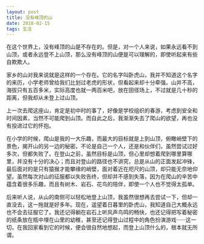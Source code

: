 ```yaml
---
layout: post
title: 没有峰顶的山
date: 2018-02-15
tags: 生活
---
```


在这个世界上，没有峰顶的山是不存在的。但是，对一个人来说，如果永远看不到山顶，或者永远登不上山顶，那么没有峰顶的山便是可以理解的，即使听起来有些自欺欺人。

家乡的山对我来说就是这样的一个存在。它的名字叫卧虎山，我并不知道这个名字的来历，小学老师曾给我们比划过老虎的形状，但看起来却十分牵强。山并不高，海拔只有五百多米，实际高度也就一两百米吧，放在田径场上，不过就是几十秒的距离，但我却从未登上过山顶。

上一次去爬这座山，肯定是初中时的事了，好像是学校组织的春游，考虑到安全和时间因素，当然不可能爬到山顶。而自此之后，我渐渐失去了爬山的欲望，再也没有投进过它的怀抱。

在小学的时候，爬山是我的一大乐趣，而最大的目标就是上到山顶，俯瞰峭壁下的景色，揭开山的另一边的秘密。不论是自己一个人，还是和伙伴们，虽然尝试过好多次，但都失败了。在登山之前，虽然目标是山顶，但心里却想着爬到哪里算哪里，并没有十分的决心；而且对登山的路径也不讲究，总是从山的正面发起冲锋，最后面对的是只有猿猴才能攀缘的峭壁，面对着近在咫尺的山顶，却只能无奈地仰望。虽然每次对山的征服都以失败告终，但却并不感到失落，因为在爬山的辛苦中蕴含着很多乐趣，而且有树木、岩石、花鸟的陪伴，即使一个人也不觉得太孤单。

后来听人说，从山的南侧可以轻松地登上山顶，我虽然很想再去尝试一下，但却一直没去，这一拖就是好多年。现在，遥望着日暮里的卧虎山，我知道自己大概永远也不会去征服它了。我还记得躺在岩石上听风声鸟鸣的畅快，也还记得把写着秘密的纸条放在瓶中埋在山里的幼稚，甚至还记得登山过程中的角色扮演游戏······这一切，在我回家看到它的时候，便会很自然地想起，而登上山顶什么的，根本就无所谓。
